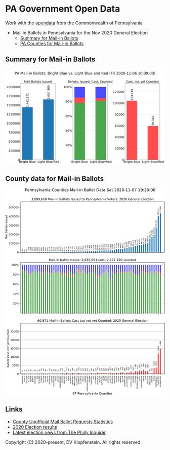 # PA Government Open Data
Work with the [opendata](https://data.pa.gov/) from the Commonwealth of Pennsylvania

* Mail in Ballots in Pennsylvania for the Nov 2020 General Election
  * [Summary for Mail-in Ballots](#data_pa_gov#summary-for-mail-in-ballots)
  * [PA Counties for Mail-in Ballots](#data_pa_gov#county-data-for-mail-in-ballots)

## Summary for Mail-in Ballots
![Red Blue](/doc/images/mail_ballot_red_blue.png)    

## County data for Mail-in Ballots
![Counties](/doc/images/mail_ballot_all.png)    

## Links

* [County Unofficial Mail Ballot Requests Statistics](https://data.pa.gov/Government-Efficiency-Citizen-Engagement/2020-General-Election-Unofficial-Mail-Ballot-Proce/pg3c-9a9m)
* [2020 Election results](https://www.inquirer.com/politics/election/inq/pennsylvania-election-results-2020-20201103.html)
* [Latest election news from The Philly Inquirer](https://www.inquirer.com/politics/election/live/elections-2020-results-candidates-updates-news-pennsylvania-20201106.html)

Copyright (C) 2020-present, DV Klopfenstein. All rights reserved.
